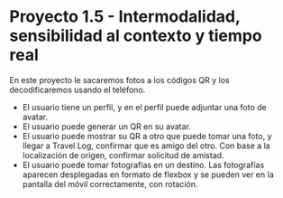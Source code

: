 # Proyecto 1.5 - Intermodalidad, sensibilidad al contexto y tiempo real

En este proyecto le sacaremos fotos a los códigos QR y los decodificaremos usando el teléfono.

* El usuario tiene un perfil, y en el perfil puede adjuntar una foto de avatar.
* El usuario puede generar un QR en su avatar.
* El usuario puede mostrar su QR a otro que puede tomar una foto, y llegar a Travel Log, confirmar que es amigo del otro. Con base a la localización de origen, confirmar solicitud de amistad.
* El usuario puede tomar fotografías en un destino. Las fotografías aparecen desplegadas en formato de flexbox y se pueden ver en la pantalla del móvil correctamente, con rotación.
